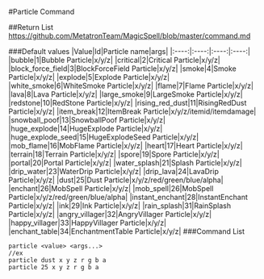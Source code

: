#Particle Command

##Return List
https://github.com/MetatronTeam/MagicSpell/blob/master/command.md

###Default values
|Value|Id|Particle name|args|
|:----:|:----:|:----:|:----:|
|bubble|1|Bubble Particle|x/y/z|
|critical|2|Critical Particle|x/y/z|
|block_force_field|3|BlockForceField Particle|x/y/z|
|smoke|4|Smoke Particle|x/y/z|
|explode|5|Explode Particle|x/y/z|
|white_smoke|6|WhiteSmoke Particle|x/y/z|
|flame|7|Flame Particle|x/y/z|
|lava|8|Lava Particle|x/y/z|
|large_smoke|9|LargeSmoke Particle|x/y/z|
|redstone|10|RedStone Particle|x/y/z|
|rising_red_dust|11|RisingRedDust Particle|x/y/z|
|item_break|12|ItemBreak Particle|x/y/z/itemid/itemdamage|
|snowball_poof|13|SnowballPoof Particle|x/y/z|
|huge_explode|14|HugeExplode Particle|x/y/z|
|huge_explode_seed|15|HugeExplodeSeed Particle|x/y/z|
|mob_flame|16|MobFlame Particle|x/y/z|
|heart|17|Heart Particle|x/y/z|
|terrain|18|Terrain Particle|x/y/z|
|spore|19|Spore Particle|x/y/z|
|portal|20|Portal Particle|x/y/z|
|water_splash|21|Splash Particle|x/y/z|
|drip_water|23|WaterDrip Particle|x/y/z|
|drip_lava|24|LavaDrip Particle|x/y/z|
|dust|25|Dust Particle|x/y/z/red/green/blue/alpha|
|enchant|26|MobSpell Particle|x/y/z|
|mob_spell|26|MobSpell Particle|x/y/z/red/green/blue/alpha|
|instant_enchant|28|InstantEnchant Particle|x/y/z|
|ink|29|Ink Particle|x/y/z|
|rain_splash|31|RainSplash Particle|x/y/z|
|angry_villager|32|AngryVillager Particle|x/y/z|
|happy_villager|33|HappyVillager Particle|x/y/z|
|enchant_table|34|EnchantmentTable Particle|x/y/z|
###Command List
```
particle <value> <args...>
//ex
particle dust x y z r g b a
particle 25 x y z r g b a
```
